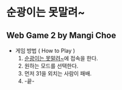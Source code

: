 # 순광이는 못말려~
## Web Game 2 by Mangi Choe


* 게임 방법 ( How to Play )
    1. [순광이는 못말려~](https://lightningchoe.github.io/webgame2 'game link')에 접속을 한다.
    2. 원하는 모드를 선택한다.
    3. 먼저 31을 외치는 사람이 패배. 
    4. -끝-



